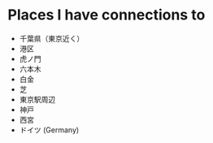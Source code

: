 # Places I have connections to

* 千葉県（東京近く）
* 港区
* 虎ノ門
* 六本木
* 白金
* 芝
* 東京駅周辺
* 神戸
* 西宮
* ドイツ (Germany)
